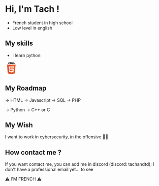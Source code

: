 # Hi, I'm Tach ! 

- French student in high school
- Low level in english 

## My skills 

- I learn python 

</a> <a href="https://www.w3.org/html/" target="_blank"> <img src="https://raw.githubusercontent.com/devicons/devicon/master/icons/html5/html5-original-wordmark.svg" alt="html5" width="40" height="40"/> </a> 

## My Roadmap 

-> HTML -> Javascript -> SQL -> PHP

-> Python -> C++ or C

## My Wish

I want to work in cybersecurity, in the offensive 🐱‍💻

## How contact me ?

If you want contact me, you can add me in discord (discord: tachandtd);
I don't have a professional email yet... to see 

⚠️ I'M FRENCH ⚠️

